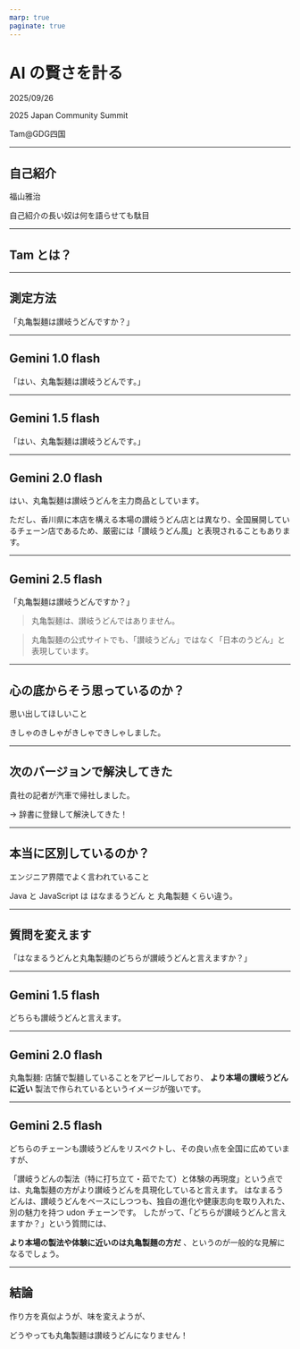 ```yaml
---
marp: true
paginate: true
---
```

# AI の賢さを計る

2025/09/26

2025 Japan Community Summit

Tam@GDG四国

<!-- 
$theme: gaia
template: invert
-->

<!-- footer: AI の賢さを計る(Tam) -->

---
## 自己紹介

福山雅治

自己紹介の長い奴は何を語らせても駄目

---
## Tam とは？

---
## 測定方法

「丸亀製麺は讃岐うどんですか？」

---
## Gemini 1.0 flash

「はい、丸亀製麺は讃岐うどんです。」

---
## Gemini 1.5 flash

「はい、丸亀製麺は讃岐うどんです。」

---
## Gemini 2.0 flash

はい、丸亀製麺は讃岐うどんを主力商品としています。

ただし、香川県に本店を構える本場の讃岐うどん店とは異なり、全国展開しているチェーン店であるため、厳密には「讃岐うどん風」と表現されることもあります。

---
## Gemini 2.5 flash

「丸亀製麺は讃岐うどんですか？」

> 丸亀製麺は、讃岐うどんではありません。

> 丸亀製麺の公式サイトでも、「讃岐うどん」ではなく「日本のうどん」と表現しています。

---
## 心の底からそう思っているのか？

思い出してほしいこと

きしゃのきしゃがきしゃできしゃしました。

---
## 次のバージョンで解決してきた

貴社の記者が汽車で帰社しました。

-> 辞書に登録して解決してきた！

---
## 本当に区別しているのか？

エンジニア界隈でよく言われていること

Java と JavaScript は
はなまるうどん と 丸亀製麺 くらい違う。

---
## 質問を変えます

「はなまるうどんと丸亀製麺のどちらが讃岐うどんと言えますか？」

---
## Gemini 1.5 flash

どちらも讃岐うどんと言えます。

---
## Gemini 2.0 flash

丸亀製麺: 店舗で製麺していることをアピールしており、 **より本場の讃岐うどんに近い** 製法で作られているというイメージが強いです。

---
## Gemini 2.5 flash

どちらのチェーンも讃岐うどんをリスペクトし、その良い点を全国に広めていますが、

「讃岐うどんの製法（特に打ち立て・茹でたて）と体験の再現度」という点では、丸亀製麺の方がより讃岐うどんを具現化していると言えます。
はなまるうどんは、讃岐うどんをベースにしつつも、独自の進化や健康志向を取り入れた、別の魅力を持つ udon チェーンです。
したがって、「どちらが讃岐うどんと言えますか？」という質問には、

**より本場の製法や体験に近いのは丸亀製麺の方だ** 、というのが一般的な見解になるでしょう。

---
## 結論

作り方を真似ようが、味を変えようが、

どうやっても丸亀製麺は讃岐うどんになりません！
